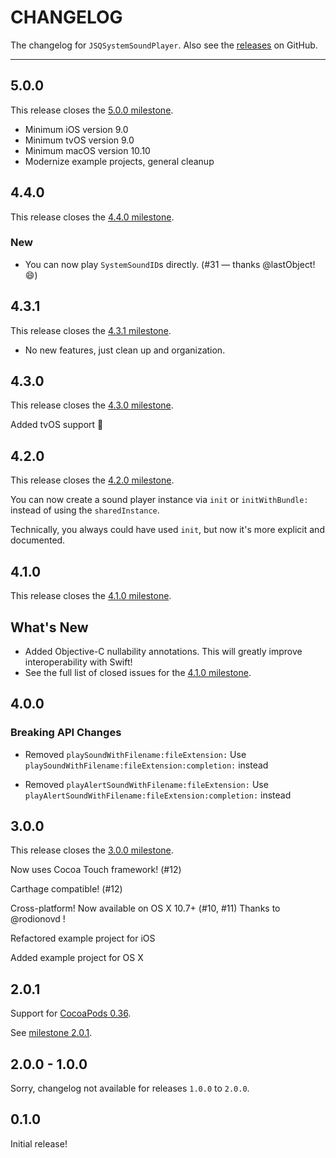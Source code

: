# CHANGELOG

The changelog for `JSQSystemSoundPlayer`. Also see the [releases](https://github.com/jessesquires/JSQSystemSoundPlayer/releases) on GitHub.

--------------------------------------

5.0.0
-----

This release closes the [5.0.0 milestone](https://github.com/jessesquires/JSQSystemSoundPlayer/milestone/4).

- Minimum iOS version 9.0
- Minimum tvOS version 9.0
- Minimum macOS version 10.10
- Modernize example projects, general cleanup

4.4.0
-----

This release closes the [4.4.0 milestone](https://github.com/jessesquires/JSQSystemSoundPlayer/milestone/8).

### New

- You can now play `SystemSoundID`s directly. (#31 — thanks @lastObject! 😄)


4.3.1
-----

This release closes the [4.3.1 milestone](https://github.com/jessesquires/JSQSystemSoundPlayer/milestone/7).

- No new features, just clean up and organization.

4.3.0
-----

This release closes the [4.3.0 milestone](https://github.com/jessesquires/JSQSystemSoundPlayer/milestone/6).

Added tvOS support :tada:

4.2.0
-----

This release closes the [4.2.0 milestone](https://github.com/jessesquires/JSQSystemSoundPlayer/milestone/5).

You can now create a sound player instance via `init` or `initWithBundle:` instead of using the `sharedInstance`.

Technically, you always could have used `init`, but now it's more explicit and documented.

4.1.0
-----

This release closes the [4.1.0 milestone](https://github.com/jessesquires/JSQSystemSoundPlayer/milestone/3).

## What's New

* Added Objective-C nullability annotations. This will greatly improve interoperability with Swift!
* See the full list of closed issues for the [4.1.0 milestone](https://github.com/jessesquires/JSQSystemSoundPlayer/issues?q=milestone%3A4.1.0).

4.0.0
-----

### Breaking API Changes

* Removed `playSoundWithFilename:fileExtension:`
Use  `playSoundWithFilename:fileExtension:completion:` instead

* Removed `playAlertSoundWithFilename:fileExtension:`
Use `playAlertSoundWithFilename:fileExtension:completion:` instead

3.0.0
-----

This release closes the [3.0.0 milestone](https://github.com/jessesquires/JSQSystemSoundPlayer/milestone/2).

Now uses Cocoa Touch framework! (#12)

Carthage compatible! (#12)

Cross-platform! Now available on OS X 10.7+ (#10, #11) Thanks to @rodionovd !

Refactored example project for iOS

Added example project for OS X

2.0.1
-----

Support for [CocoaPods 0.36](http://blog.cocoapods.org/Pod-Authors-Guide-to-CocoaPods-Frameworks/).

See [milestone 2.0.1](https://github.com/jessesquires/JSQSystemSoundPlayer/milestone/1).

2.0.0 - 1.0.0
-------------

Sorry, changelog not available for releases `1.0.0` to `2.0.0`.

0.1.0
-----

Initial release!
